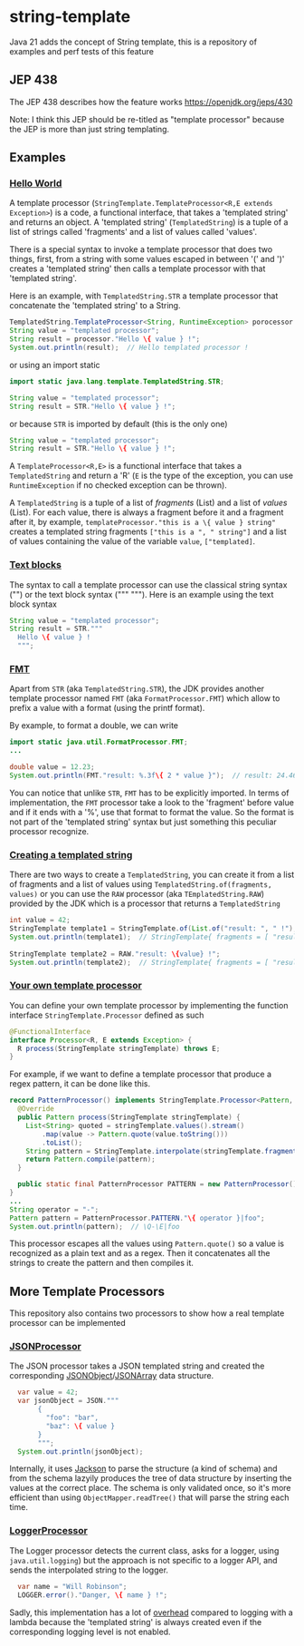 # string-template
Java 21 adds the concept of String template, this is a repository of examples and perf tests of this feature

## JEP 438

The JEP 438 describes how the feature works
  https://openjdk.org/jeps/430

Note: I think this JEP should be re-titled as "template processor" because the JEP is more than just string templating.


## Examples

### [Hello World](src/main/java/_0_helloworld.java)

A template processor (`StringTemplate.TemplateProcessor<R,E extends Exception>`) is a code, a functional interface,
that takes a 'templated string' and returns an object.
A 'templated string' (`TemplatedString`) is a tuple of a list of strings called 'fragments' and
a list of values called 'values'.

There is a special syntax to invoke a template processor that does two things, first, from a string with some values
escaped in between '\(' and ')' creates a 'templated string' then calls a template processor with that 'templated string'.

Here is an example, with `TemplatedString.STR` a template processor that concatenate the 'templated string' to a String.
```java
TemplatedString.TemplateProcessor<String, RuntimeException> porocessor = TemplatedString.STR;
String value = "templated processor";
String result = processor."Hello \{ value } !";
System.out.println(result);  // Hello templated processor !
```

or using an import static
```java
import static java.lang.template.TemplatedString.STR;

String value = "templated processor";
String result = STR."Hello \{ value } !";
```

or because `STR` is imported by default (this is the only one)
```java
String value = "templated processor";
String result = STR."Hello \{ value } !";
```

A `TemplateProcessor<R,E>` is a functional interface that takes a `TemplatedString` and return a 'R'
(`E` is the type of the exception, you can use `RuntimeException` if no checked exception can be thrown).

A `TemplatedString` is a tuple of a list of _fragments_ (List<String>) and a list of _values_ (List<Object>).
For each value, there is always a fragment before it and a fragment after it, by example,
`templateProcessor."this is a \{ value } string"` creates a templated string fragments `["this is a ", " string"]`
and a list of values containing the value of the variable `value`, `["templated]`.


### [Text blocks](src/main/java/_1_text_block.java)

The syntax to call a template processor can use the classical string syntax ("") or the text block syntax (""" """).
Here is an example using the text block syntax
```java
String value = "templated processor";
String result = STR."""
  Hello \{ value } !
  """;
```


### [FMT](src/main/java/_2_format.java)

Apart from `STR` (aka `TemplatedString.STR`), the JDK provides another template processor named `FMT`
(aka `FormatProcessor.FMT`) which allow to prefix a value with a format (using the printf format).

By example, to format a double, we can write
```java
import static java.util.FormatProcessor.FMT;
...

double value = 12.23;
System.out.println(FMT."result: %.3f\{ 2 * value }");  // result: 24.460
```

You can notice that unlike `STR`, `FMT` has to be explicitly imported.
In terms of implementation, the `FMT` processor take a look to the 'fragment' before value and if it ends with a '%',
use that format to format the value. So the format is not part of the 'templated string' syntax but just something
this peculiar processor recognize.


### [Creating a templated string](src/main/java/_3_raw.java)

There are two ways to create a `TemplatedString`, you can create it from a list of fragments and a list of values
using `TemplatedString.of(fragments, values)` or you can use the `RAW` processor (aka `TEmplatedString.RAW`) provided
by the JDK which is a processor that returns a `TemplatedString`

```java
int value = 42;
StringTemplate template1 = StringTemplate.of(List.of("result: ", " !"), List.of(value));
System.out.println(template1);  // StringTemplate{ fragments = [ "result: ", " !" ], values = [42] }
  
StringTemplate template2 = RAW."result: \{value} !";
System.out.println(template2);  // StringTemplate{ fragments = [ "result: ", " !" ], values = [42] }
```


### [Your own template processor](src/main/java/_4_template_processor.java)

You can define your own template processor by implementing the function interface `StringTemplate.Processor`
defined as such
```java
@FunctionalInterface
interface Processor<R, E extends Exception> {
  R process(StringTemplate stringTemplate) throws E;
}
```

For example, if we want to define a template processor that produce a regex pattern, it can be done like this.
```java
record PatternProcessor() implements StringTemplate.Processor<Pattern, RuntimeException> {
  @Override
  public Pattern process(StringTemplate stringTemplate) {
    List<String> quoted = stringTemplate.values().stream()
        .map(value -> Pattern.quote(value.toString()))
        .toList();
    String pattern = StringTemplate.interpolate(stringTemplate.fragments(), quoted);
    return Pattern.compile(pattern);
  }

  public static final PatternProcessor PATTERN = new PatternProcessor();
}
...
String operator = "-";
Pattern pattern = PatternProcessor.PATTERN."\{ operator }|foo";
System.out.println(pattern);  // \Q-\E|foo
```

This processor escapes all the values using `Pattern.quote()` so a value is recognized as a plain text
and as a regex. Then it concatenates all the strings to create the pattern and then compiles it.


## More Template Processors

This repository also contains two processors to show how a real template processor can be implemented

### [JSONProcessor](src/main/java/_5_json_processor.java)

The JSON processor takes a JSON templated string and created the corresponding
[JSONObject](src/main/java/com/github/forax/stringtemplate/json/JSONObject.java)/[JSONArray](src/main/java/com/github/forax/stringtemplate/json/JSONArray.java)
data structure.

```java
  var value = 42;
  var jsonObject = JSON."""
       {
         "foo": "bar",
         "baz": \{ value }
       }
       """;
  System.out.println(jsonObject);
```

Internally, it uses [Jackson](https://github.com/FasterXML/jackson) to parse the structure (a kind of schema) and
from the schema lazyily produces the tree of data structure by inserting the values at the correct place.
The schema is only validated once, so it's more efficient than using `ObjectMapper.readTree()` that will parse
the string each time.


### [LoggerProcessor](src/main/java/_6_logger_processor.java)

The Logger processor detects the current class, asks for a logger, using `java.util.logging`) but the approach
is not specific to a logger API, and sends the interpolated string to the logger. 

```java
  var name = "Will Robinson";
  LOGGER.error()."Danger, \{ name } !";
```

Sadly, this implementation has a lot of [overhead](src/main/java/com/github/forax/stringtemplate/log/LoggerBenchmarks.java)
compared to logging with a lambda because the 'templated string' is always created 
even if the corresponding logging level is not enabled.
